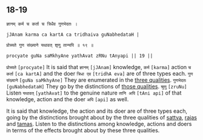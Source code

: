 ## 18-19


```shloka-sa
ज्ञानम् कर्म च कर्ता च त्रिधैव गुणभेदतः ।
```
```shloka-sa-hk
jJAnam karma ca kartA ca tridhaiva guNabhedataH |
```
```shloka-sa
प्रोच्यते गुण संख्याने यथावत् शृणु तान्यपि ॥ १९ ॥
```
```shloka-sa-hk
procyate guNa saMkhyAne yathAvat zRNu tAnyapi || 19 ||
```

`प्रोच्यते` `[procyate]` It is said that `ज्ञानम्` `[jJAnam]` knowledge, `कर्म` `[karma]` action `च कर्ता` `[ca kartA]` and the doer `त्रिधा एव` `[tridhA eva]` are of three types each. `गुण संख्याने` `[guNa saMkhyAne]` They are enumerated in the [three qualities](satva_rajas_tamas). `गुणभेदतः` `[guNabhedataH]` They go by the distinctions of [those qualities](satva_rajas_tamas_effects). `श्रुणु` `[zruNu]` Listen `यथावत्` `[yathAvat]` to the genuine nature `तानि अपि` `[tAni api]` of that knowledge, action and the doer `अपि` `[api]` as well.

It is said that knowledge, the action and its doer are of three types each, going by the distinctions brought about by the three qualities of [sattva](sattva), [rajas](rajas) and [tamas](tamas). Listen to the distinctions among knowledge, actions and doers in terms of the effects brought about by these three qualities.

